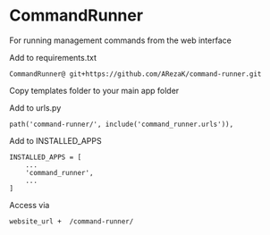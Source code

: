 # CommandRunner
For running management commands from the web interface

Add to requirements.txt
```
CommandRunner@ git+https://github.com/ARezaK/command-runner.git
```

Copy templates folder to your main app folder


Add to urls.py
```
path('command-runner/', include('command_runner.urls')),
```

Add to INSTALLED_APPS
```
INSTALLED_APPS = [
    ...
    'command_runner',
    ...
]
```

Access via

```
website_url +  /command-runner/
```
